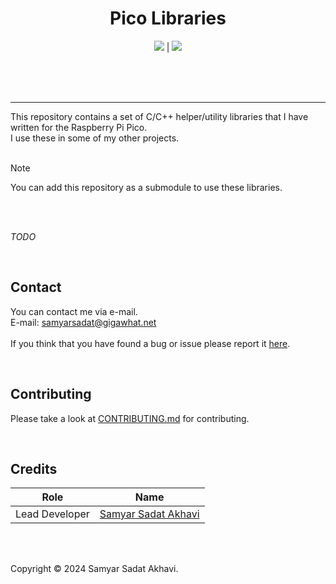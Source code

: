 <h1 align="center">Pico Libraries</h1>

<p align="center">
	<a href="LICENSE"><img src="https://img.shields.io/github/license/samyarsadat/Pico-Libraries?color=blue"></a>
	|
	<a href="../../issues"><img src="https://img.shields.io/github/issues/samyarsadat/Pico-Libraries"></a>
	<br><br>
</p>

<br><br>

----
This repository contains a set of C/C++ helper/utility libraries that I have written for the Raspberry Pi Pico.<br>
I use these in some of my other projects.<br>
<br>

> [!NOTE]
> You can add this repository as a submodule to use these libraries.

<br><br>

_TODO_

<br>

## Contact
You can contact me via e-mail.<br>
E-mail: samyarsadat@gigawhat.net<br>
<br>
If you think that you have found a bug or issue please report it <a href="../../issues">here</a>.

<br>

## Contributing
Please take a look at <a href="CONTRIBUTING.md">CONTRIBUTING.md</a> for contributing.

<br>

## Credits
| Role           | Name                                                             |
| -------------- | ---------------------------------------------------------------- |
| Lead Developer | <a href="https://github.com/samyarsadat">Samyar Sadat Akhavi</a> |

<br>
<br>

Copyright © 2024 Samyar Sadat Akhavi.